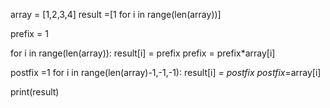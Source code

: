 array = [1,2,3,4]
result =[1 for i in range(len(array))]

prefix = 1

for i in range(len(array)):
    result[i] = prefix
    prefix = prefix*array[i]

postfix =1
for i in range(len(array)-1,-1,-1):
    result[i] *= postfix
    postfix*=array[i]


print(result)

